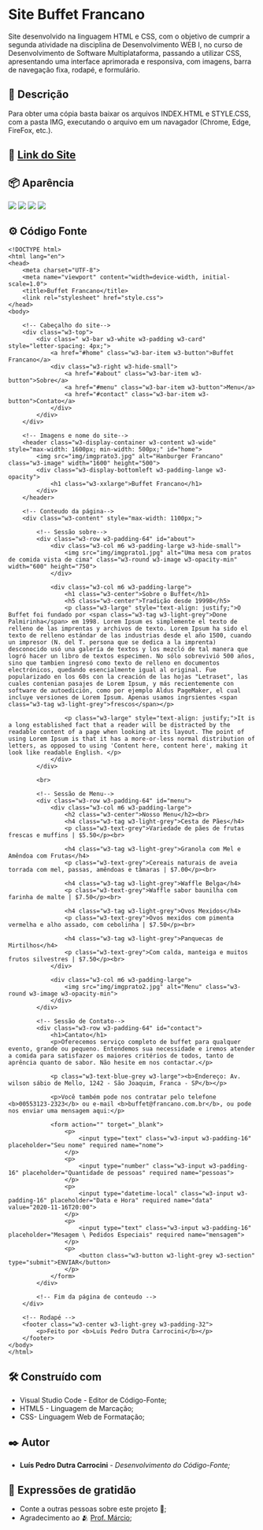# Site Buffet Francano

Site desenvolvido na linguagem HTML e CSS, com o objetivo de cumprir a segunda atividade na disciplina de Desenvolvimento WEB I, no curso de Desenvolvimento de Software Multiplataforma, passando a utilizar CSS, apresentando uma interface aprimorada e responsiva, com imagens, barra de navegação fixa, rodapé, e formulário.

## 📄 Descrição

Para obter uma cópia basta baixar os arquivos INDEX.HTML e STYLE.CSS, com a pasta IMG, executando o arquivo em um navagador (Chrome, Edge, FireFox, etc.).


## 🚀 [Link do Site](https://luis-pedro-dutra-carrocini.github.io/Buffet-Francano/index.html)


## 📦 Aparência

<img src="/prints/print1.png">
<img src="/prints/print2.png">
<img src="/prints/print3.png">
<img src="/prints/print4.png">


## ⚙️ Código Fonte

```
<!DOCTYPE html>
<html lang="en">
<head>
    <meta charset="UTF-8">
    <meta name="viewport" content="width=device-width, initial-scale=1.0">
    <title>Buffet Francano</title>
    <link rel="stylesheet" href="style.css">
</head>
<body>

    <!-- Cabeçalho do site-->
    <div class="w3-top">
        <div class=" w3-bar w3-white w3-padding w3-card" style="letter-spacing: 4px;">
            <a href="#home" class="w3-bar-item w3-button">Buffet Francano</a>
            <div class="w3-right w3-hide-small">
                <a href="#about" class="w3-bar-item w3-button">Sobre</a>
                <a href="#menu" class="w3-bar-item w3-button">Menu</a>
                <a href="#contact" class="w3-bar-item w3-button">Contato</a>
            </div>
        </div>
    </div>

    <!-- Imagens e nome do site-->
    <header class="w3-display-container w3-content w3-wide" style="max-width: 1600px; min-width: 500px;" id="home">
        <img src="img/imgprato3.jpg" alt="Hanburger Francano" class="w3-image" width="1600" height="500">
        <div class="w3-display-bottomleft w3-padding-lange w3-opacity">
            <h1 class="w3-xxlarge">Buffet Francano</h1>
        </div>
    </header>

    <!-- Conteudo da página-->
    <div class="w3-content" style="max-width: 1100px;">

        <!-- Sessão sobre-->
        <div class="w3-row w3-padding-64" id="about">
            <div class="w3-col m6 w3-padding-large w3-hide-small">
                <img src="img/imgprato1.jpg" alt="Uma mesa com pratos de comida vista de cima" class="w3-round w3-image w3-opacity-min" width="600" height="750">
            </div>

            <div class="w3-col m6 w3-padding-large">
                <h1 class="w3-center">Sobre o Buffet</h1>
                <h5 class="w3-center">Tradição desde 19998</h5>
                <p class="w3-large" style="text-align: justify;">O Buffet foi fundado por <span class="w3-tag w3-light-grey">Done Palmirinha</span> em 1998. Lorem Ipsum es simplemente el texto de relleno de las imprentas y archivos de texto. Lorem Ipsum ha sido el texto de relleno estándar de las industrias desde el año 1500, cuando un impresor (N. del T. persona que se dedica a la imprenta) desconocido usó una galería de textos y los mezcló de tal manera que logró hacer un libro de textos especimen. No sólo sobrevivió 500 años, sino que tambien ingresó como texto de relleno en documentos electrónicos, quedando esencialmente igual al original. Fue popularizado en los 60s con la creación de las hojas "Letraset", las cuales contenian pasajes de Lorem Ipsum, y más recientemente con software de autoedición, como por ejemplo Aldus PageMaker, el cual incluye versiones de Lorem Ipsum. Apenas usamos ingrsientes <span class="w3-tag w3-light-grey">frescos</span></p>

                <p class="w3-large" style="text-align: justify;">It is a long established fact that a reader will be distracted by the readable content of a page when looking at its layout. The point of using Lorem Ipsum is that it has a more-or-less normal distribution of letters, as opposed to using 'Content here, content here', making it look like readable English. </p>
            </div>
        </div>

        <br>

        <!-- Sessão de Menu-->
        <div class="w3-row w3-padding-64" id="menu">
            <div class="w3-col m6 w3-padding-large">
                <h2 class="w3-center">Nosso Menu</h2><br>
                <h4 class="w3-tag w3-light-grey">Cesta de Pães</h4>
                <p class="w3-text-grey">Variedade de pães de frutas frescas e muffins | $5.50</p><br>

                <h4 class="w3-tag w3-light-grey">Granola com Mel e Amêndoa com Frutas</h4>
                <p class="w3-text-grey">Cereais naturais de aveia torrada com mel, passas, amêndoas e tâmaras | $7.00</p><br>

                <h4 class="w3-tag w3-light-grey">Waffle Belga</h4>
                <p class="w3-text-grey">Waffle sabor baunilha com farinha de malte | $7.50</p><br>

                <h4 class="w3-tag w3-light-grey">Ovos Mexidos</h4>
                <p class="w3-text-grey">Ovos mexidos com pimenta vermelha e alho assado, com cebolinha | $7.50</p><br>

                <h4 class="w3-tag w3-light-grey">Panquecas de Mirtilhos</h4>
                <p class="w3-text-grey">Com calda, manteiga e muitos frutos silvestres | $7.50</p><br>
            </div>

            <div class="w3-col m6 w3-padding-large">
                <img src="img/imgprato2.jpg" alt="Menu" class="w3-round w3-image w3-opacity-min">
            </div>
        </div>

        <!-- Sessão de Contato-->
        <div class="w3-row w3-padding-64" id="contact">
            <h1>Cantato</h1>
            <p>Oferecemos serviço completo de buffet para qualquer evento, grande ou pequeno. Entendemos sua necessidade e iremos atender a comida para satisfazer os maiores critérios de todos, tanto de aprência quanto de sabor. Não hesite em nos contactar.</p>

            <p class="w3-text-blue-grey w3-large"><b>Endereço: Av. wilson sábio de Mello, 1242 - São Joaquim, Franca - SP</b></p>

            <p>Você também pode nos contratar pelo telefone <b>00553123-2323</b> ou e-mail <b>buffet@francano.com.br</b>, ou pode nos enviar uma mensagem aqui:</p>

            <form action="" torget="_blank">
                <p>
                    <input type="text" class="w3-input w3-padding-16" placeholder="Seu nome" required name="nome">
                </p>
                <p>
                    <input type="number" class="w3-input w3-padding-16" placeholder="Quantidade de pessoas" required name="pessoas">
                </p>
                <p>
                    <input type="datetime-local" class="w3-input w3-padding-16" placeholder="Data e Hora" required name="data" value="2020-11-16T20:00">
                </p>
                <p>
                    <input type="text" class="w3-input w3-padding-16" placeholder="Mesagem \ Pedidos Especiais" required name="mensagem">
                </p>
                <p>
                    <button class="w3-button w3-light-grey w3-section" type="submit">ENVIAR</button>
                </p>
            </form>
        </div>

        <!-- Fim da página de conteudo -->
    </div>

    <!-- Rodapé -->
    <footer class="w3-center w3-light-grey w3-padding-32">
        <p>Feito por <b>Luís Pedro Dutra Carrocini</b></p>
    </footer>
</body>
</html>
```

## 🛠️ Construído com

* Visual Studio Code - Editor de Código-Fonte;
* HTML5 - Linguagem de Marcação;
* CSS- Linguagem Web de Formatação;


## ✒️ Autor

* **Luís Pedro Dutra Carrocini** - *Desenvolvimento do Código-Fonte;*


## 🎁 Expressões de gratidão

* Conte a outras pessoas sobre este projeto 📢;
* Agradecimento ao 🫂 [Prof. Márcio](https://github.com/marciofunes);
